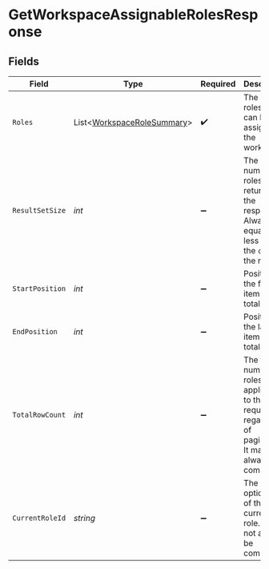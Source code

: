 # GetWorkspaceAssignableRolesResponse


## Fields

| Field                                                                                                       | Type                                                                                                        | Required                                                                                                    | Description                                                                                                 |
| ----------------------------------------------------------------------------------------------------------- | ----------------------------------------------------------------------------------------------------------- | ----------------------------------------------------------------------------------------------------------- | ----------------------------------------------------------------------------------------------------------- |
| `Roles`                                                                                                     | List<[WorkspaceRoleSummary](../../Models/Components/WorkspaceRoleSummary.md)>                               | :heavy_check_mark:                                                                                          | The list of roles that can be assigned to the workspace                                                     |
| `ResultSetSize`                                                                                             | *int*                                                                                                       | :heavy_minus_sign:                                                                                          | The number of roles returned in the response. Always equal or less than the `count` of the request          |
| `StartPosition`                                                                                             | *int*                                                                                                       | :heavy_minus_sign:                                                                                          | Position of the first item in the total results                                                             |
| `EndPosition`                                                                                               | *int*                                                                                                       | :heavy_minus_sign:                                                                                          | Position of the last item in the total results                                                              |
| `TotalRowCount`                                                                                             | *int*                                                                                                       | :heavy_minus_sign:                                                                                          | The total number of roles applicable to the request regardless of pagination. It may not always be computed |
| `CurrentRoleId`                                                                                             | *string*                                                                                                    | :heavy_minus_sign:                                                                                          | The optional ID of the current role. It may not always be computed                                          |